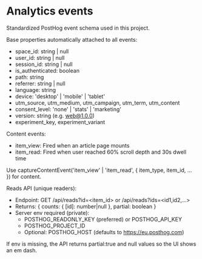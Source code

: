 # Analytics events

Standardized PostHog event schema used in this project.

Base properties automatically attached to all events:

- space_id: string | null
- user_id: string | null
- session_id: string | null
- is_authenticated: boolean
- path: string
- referrer: string | null
- language: string
- device: 'desktop' | 'mobile' | 'tablet'
- utm_source, utm_medium, utm_campaign, utm_term, utm_content
- consent_level: 'none' | 'stats' | 'marketing'
- version: string (e.g. web@1.0.0)
- experiment_key, experiment_variant

Content events:

- item_view: Fired when an article page mounts
- item_read: Fired when user reached 60% scroll depth and 30s dwell time

Use captureContentEvent('item_view' | 'item_read', { item_type, item_id, ... }) for content.

Reads API (unique readers):

- Endpoint: GET /api/reads?id=<item_id> or /api/reads?ids=<id1,id2,...>
- Returns: { counts: { [id]: number|null }, partial: boolean }
- Server env required (private):
  - POSTHOG_READONLY_KEY (preferred) or POSTHOG_API_KEY
  - POSTHOG_PROJECT_ID
  - Optional: POSTHOG_HOST (defaults to <https://eu.posthog.com>)

If env is missing, the API returns partial:true and null values so the UI shows an em dash.
